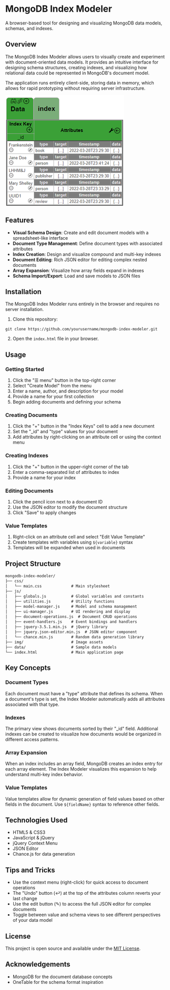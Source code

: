 # MongoDB Index Modeler

A browser-based tool for designing and visualizing MongoDB data models, schemas, and indexes.

## Overview

The MongoDB Index Modeler allows users to visually create and experiment with document-oriented data models. It provides an intuitive interface for designing schema structures, creating indexes, and visualizing how relational data could be represented in MongoDB's document model.

The application runs entirely client-side, storing data in memory, which allows for rapid prototyping without requiring server infrastructure.

![MongoDB Index Modeler](img/model.png)

## Features

- **Visual Schema Design**: Create and edit document models with a spreadsheet-like interface
- **Document Type Management**: Define document types with associated attributes
- **Index Creation**: Design and visualize compound and multi-key indexes
- **Document Editing**: Rich JSON editor for editing complex nested documents
- **Array Expansion**: Visualize how array fields expand in indexes
- **Schema Import/Export**: Load and save models to JSON files

## Installation

The MongoDB Index Modeler runs entirely in the browser and requires no server installation.

1. Clone this repository:
```
git clone https://github.com/yourusername/mongodb-index-modeler.git
```

2. Open the `index.html` file in your browser.

## Usage

### Getting Started

1. Click the "☰ menu" button in the top-right corner
2. Select "Create Model" from the menu
3. Enter a name, author, and description for your model
4. Provide a name for your first collection
5. Begin adding documents and defining your schema

### Creating Documents

1. Click the "+" button in the "Index Keys" cell to add a new document
2. Set the "_id" and "type" values for your document
3. Add attributes by right-clicking on an attribute cell or using the context menu

### Creating Indexes

1. Click the "+" button in the upper-right corner of the tab
2. Enter a comma-separated list of attributes to index
3. Provide a name for your index

### Editing Documents

1. Click the pencil icon next to a document ID
2. Use the JSON editor to modify the document structure
3. Click "Save" to apply changes

### Value Templates

1. Right-click on an attribute cell and select "Edit Value Template"
2. Create templates with variables using `${variable}` syntax
3. Templates will be expanded when used in documents

## Project Structure

```
mongodb-index-modeler/
├── css/
│   └── main.css             # Main stylesheet
├── js/
│   ├── globals.js           # Global variables and constants
│   ├── utilities.js         # Utility functions
│   ├── model-manager.js     # Model and schema management
│   ├── ui-manager.js        # UI rendering and display
│   ├── document-operations.js  # Document CRUD operations
│   ├── event-handlers.js    # Event bindings and handlers
│   ├── jquery-3.5.1.min.js  # jQuery library
│   ├── jquery.json-editor.min.js  # JSON editor component
│   └── chance.min.js        # Random data generation library
├── img/                     # Image assets
├── data/                    # Sample data models
└── index.html               # Main application page
```

## Key Concepts

### Document Types

Each document must have a "type" attribute that defines its schema. When a document's type is set, the Index Modeler automatically adds all attributes associated with that type.

### Indexes

The primary view shows documents sorted by their "_id" field. Additional indexes can be created to visualize how documents would be organized in different access patterns.

### Array Expansion

When an index includes an array field, MongoDB creates an index entry for each array element. The Index Modeler visualizes this expansion to help understand multi-key index behavior.

### Value Templates

Value templates allow for dynamic generation of field values based on other fields in the document. Use `${fieldName}` syntax to reference other fields.

## Technologies Used

- HTML5 & CSS3
- JavaScript & jQuery
- jQuery Context Menu
- JSON Editor
- Chance.js for data generation

## Tips and Tricks

- Use the context menu (right-click) for quick access to document operations
- The "Undo" button (↩) at the top of the attributes column reverts your last change
- Use the edit button (✎) to access the full JSON editor for complex documents
- Toggle between value and schema views to see different perspectives of your data model

## License

This project is open source and available under the [MIT License](LICENSE).

## Acknowledgements

- MongoDB for the document database concepts
- OneTable for the schema format inspiration
